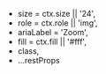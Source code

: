- size = ctx.size || '24',
- role = ctx.role || 'img',
- ariaLabel = 'Zoom',
- fill = ctx.fill || '#fff',
- class,
- ...restProps